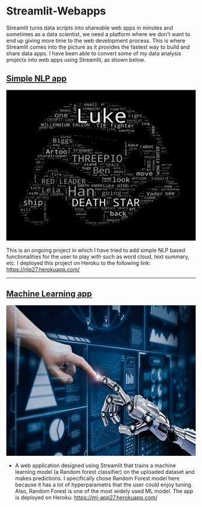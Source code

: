 # Streamlit-Webapps

Streamlit turns data scripts into shareable web apps in minutes and sometimes as a data scientist, we need a platform where we don't want to end up giving more
time to the web development process. This is where Streamlit comes into the picture as it provides the fastest way to build and share data apps. I have been 
able to convert some of my data analysis projects into web apps using Streamlit, as shown below. 


## [Simple NLP app](https://github.com/SuvanshVaid27/NLP-in-Streamlit)

<p>
  <a href = "https://nlp27.herokuapp.com/ ">
  <img src="https://github.com/SuvanshVaid27/Streamlit-Webapps/blob/main/images/word.png" width="600" height = "400" title="hover text">
  </a>
</p>


This is an ongoing project in which I have tried to add simple NLP based functionalities for the user to play with such as word cloud, text summary, etc. I deployed
this project on Heroku to the following link: https://nlp27.herokuapp.com/ 

<hr>

## [Machine Learning app](https://github.com/SuvanshVaid27/Machine-Learning-App)

<p>
  <a href = "https://ml-app27.herokuapp.com/">
  <img src="https://github.com/SuvanshVaid27/Streamlit-Webapps/blob/main/images/ml.jpeg" width="600" height = "400" title="hover text">
  </a>
</p>


  - A web application designed using Streamlit that trains a machine learning model (a Random forest classifier) on the uploaded dataset and makes predictions. I specifically chose Random Forest model here because it has a lot of hyperparametrs that the user could enjoy tuning. Also, Random Forest is one of the most widely used ML model. The app is deployed on Heroku: https://ml-app27.herokuapp.com/
